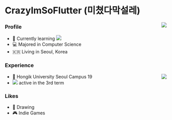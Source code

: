 # CrazyImSoFlutter (미쳤다막설레)

<img align='right' src="http://mazassumnida.wtf/api/v2/generate_badge?boj=nhg1113">

### Profile

- 🦜 Currently learning <img src="https://img.shields.io/badge/Swift-FA7343?style=flat-square&logo=Swift&logoColor=white"/></a>
- 💻 Majored in Computer Science
- 🇰🇷 Living in Seoul, Korea

### Experience
<img align='right' src="https://github-readme-stats.vercel.app/api?username=CrazyImSoFlutter">

- 🏫 Hongik University Seoul Campus 19
- <img src="https://img.shields.io/badge/42Seoul-000000?style=flat-square&logo=42&logoColor=white"/></a> active in the 3rd term

### Likes

- 🎨 Drawing
- 🎮 Indie Games


